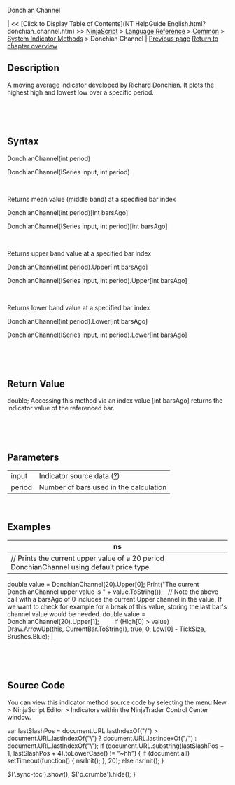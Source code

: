 ﻿










 


Donchian Channel







| &lt;&lt; [Click to Display Table of Contents](NT HelpGuide English.html?donchian_channel.htm) &gt;&gt;
 [NinjaScript](ninjascript.htm) &gt; [Language Reference](language_reference_wip.htm) &gt; [Common](common.htm) &gt; [System Indicator Methods](indicators.htm) &gt;
Donchian Channel | [Previous page](disparity_index.htm)
[Return to chapter overview](indicators.htm)










Description
-----------


A moving average indicator developed by Richard Donchian. It plots the highest high and lowest low over a specific period.


 


 


Syntax
------


DonchianChannel(int period)  

DonchianChannel(ISeries<double> input, int period)


 


Returns mean value (middle band) at a specified bar index  

DonchianChannel(int period)[int barsAgo]  

DonchianChannel(ISeries<double> input, int period)[int barsAgo]


 


Returns upper band value at a specified bar index  

DonchianChannel(int period).Upper[int barsAgo]  

DonchianChannel(ISeries<double> input, int period).Upper[int barsAgo]


 


Returns lower band value at a specified bar index  

DonchianChannel(int period).Lower[int barsAgo]  

DonchianChannel(ISeries<double> input, int period).Lower[int barsAgo]


 


 


Return Value
------------


double; Accessing this method via an index value [int barsAgo] returns the indicator value of the referenced bar.


 


 


Parameters
----------




|  |  |
| --- | --- |
| input | Indicator source data ([?](valid_input_data_for_indicator.htm)) |
| period | Number of bars used in the calculation |



 



Examples
--------




| ns |
| --- |
| // Prints the current upper value of a 20 period DonchianChannel using default price type
double value = DonchianChannel(20).Upper[0];
Print("The current DonchianChannel upper value is " + value.ToString());
 
// Note the above call with a barsAgo of 0 includes the current Upper channel in the value. If we want to check for example for a break of this value, storing the last bar's channel value would be needed.
double value = DonchianChannel(20).Upper[1];
         
if (High[0] &gt; value)
   Draw.ArrowUp(this, CurrentBar.ToString(), true, 0, Low[0] - TickSize, Brushes.Blue); |



 


 


Source Code
-----------


You can view this indicator method source code by selecting the menu New &gt; NinjaScript Editor &gt; Indicators within the NinjaTrader Control Center window.





 
 var lastSlashPos = document.URL.lastIndexOf("/") &gt; document.URL.lastIndexOf("\\") ? document.URL.lastIndexOf("/") : document.URL.lastIndexOf("\\");
 if (document.URL.substring(lastSlashPos + 1, lastSlashPos + 4).toLowerCase() != "~hh") {
 if (document.all) setTimeout(function() {
 nsrInit();
 }, 20);
 else nsrInit();
 }
 
 
 $('.sync-toc').show();
 $('p.crumbs').hide();
 }
 
 
 



</double></double></double></double>